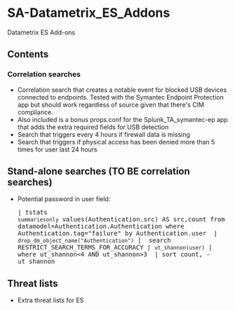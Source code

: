 # SA-Datametrix_ES_Addons
Datametrix ES Add-ons

## Contents
### Correlation searches
* Correlation search that creates a notable event for blocked USB devices connected to endpoints. Tested with the Symantec Endpoint Protection app but should work regardless of source given that there's CIM compliance.
 * Also included is a bonus props.conf for the Splunk_TA_symantec-ep app that adds the extra required fields for USB detection 
* Search that triggers every 4 hours if firewall data is missing
* Search that triggers if physical access has been denied more than 5 times for user last 24 hours

## Stand-alone searches (TO BE correlation searches)
* Potential password in user field: <pre>| tstats `summariesonly` values(Authentication.src) AS src,count from datamodel=Authentication.Authentication where Authentication.tag="failure" by Authentication.user  | `drop_dm_object_name("Authentication")` |  search RESTRICT_SEARCH_TERMS_FOR_ACCURACY | `ut_shannon(user)` | where ut_shannon<4 AND ut_shannon>3  | sort count, - ut_shannon</pre>

## Threat lists
* Extra threat lists for ES
